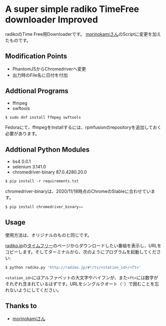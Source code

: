 # A super simple radiko TimeFree downloader Improved
radikoのTime Free用Downloaderです。
[morinokamiさん](https://github.com/morinokami/radiko-downloader)のScriptに変更を加えたものです。

## Modification Points
- PhantomJSからChromedriverへ変更
- 出力時のFile名に日付を付加

## Addtional Programs
- ffmpeg
- swftools

```bash
$ sudo dnf install ffmpeg swftools
```

Fedoraにて、ffmpegをInstallするには、rpmfusionのrepositoryを追加しておく必要があります。

## Addtional Python Modules
- bs4 0.0.1
- selenium 3.141.0
- chromedriver-binary 87.0.4280.20.0

```python
$ pip install -r requirements.txt
```

chromedriver-binaryは、2020/11/18時点のChromeのStableに合わせています。

```python
$ pip install chromedriver_binary==
```

## Usage
使用方法は、オリジナルのものと同じです。

[radiko.jp](http://radiko.jp/)の[タイムフリー](http://radiko.jp/#!/timeshift)のページからダウンロードしたい番組を表示し、URLをコピーします。そしてターミナルから、次のようにプログラムを起動してください:

```bash
$ python radiko.py 'http://radiko.jp/#!/ts/<station_id>/<ft>'
```

`<station_id>`にはアルファベットの大文字やハイフンが、また`<ft>`には数字がそれぞれ含まれているはずです。URLをシングルクオート（`'`）で囲むことを忘れないようにしてください。

## Thanks to
- [morinokamiさん](https://github.com/morinokami)
